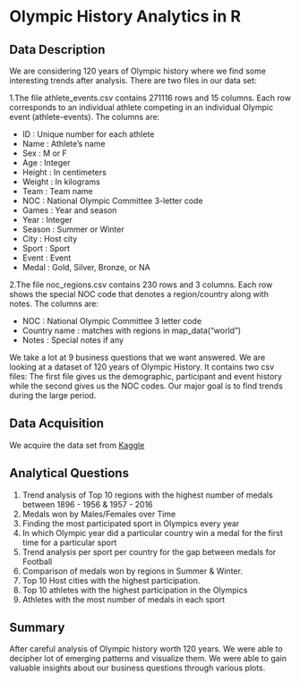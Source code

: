 # Olympic History Analytics in R

## Data Description

We are considering 120 years of Olympic history where we find some interesting trends after analysis. There are two files in our data set:

1.The file athlete_events.csv contains 271116 rows and 15 columns. Each row corresponds to an individual athlete competing in an individual Olympic event (athlete-events). The columns are:

- ID : Unique number for each athlete
- Name : Athlete’s name
- Sex : M or F
- Age : Integer
- Height : In centimeters
- Weight : In kilograms
- Team : Team name
- NOC : National Olympic Committee 3-letter code
- Games : Year and season
- Year : Integer
- Season : Summer or Winter
- City : Host city
- Sport : Sport
- Event : Event
- Medal : Gold, Silver, Bronze, or NA

2.The file noc_regions.csv contains 230 rows and 3 columns. Each row shows the special NOC code that denotes a region/country along with notes. The columns are:

- NOC : National Olympic Committee 3 letter code
- Country name : matches with regions in map_data(“world”)
- Notes : Special notes if any

We take a lot at 9 business questions that we want answered.
We are looking at a dataset of 120 years of Olympic History. 
It contains two csv files: The first file gives us the demographic, participant and event history while the second gives us the NOC codes. Our major goal is to find trends during the large period. 

## Data Acquisition

We acquire the data set from [Kaggle](https://www.kaggle.com/heesoo37/120-years-of-olympic-historyathletes-and-results?select=athlete_events.csv)

## Analytical Questions

1. Trend analysis of Top 10 regions with the highest number of medals between 1896 - 1956 & 1957 - 2016
2. Medals won by Males/Females over Time
3. Finding the most participated sport in Olympics every year
4. In which Olympic year did a particular country win a medal for the first time for a particular sport
5. Trend analysis per sport per country for the gap between medals for Football
6. Comparison of medals won by regions in Summer & Winter.	
7. Top 10 Host cities with the highest participation.
8. Top 10 athletes with the highest participation in the Olympics
9. Athletes with the most number of medals in each sport

## Summary
After careful analysis of Olympic history worth 120 years. We were able to decipher lot of emerging patterns and visualize them. We were able to gain valuable insights about our business questions through various plots.